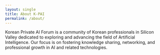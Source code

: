 ```yaml
---
layout: single
title: About K-PAI
permalink: /about/
---
```


<!--K-PAI-->

Korean Private AI Forum is a community of Korean professionals in Silicon Valley dedicated to exploring and advancing the field of Artificial Intelligence. Our focus is on fostering knowledge sharing, networking, and professional growth in AI and related technologies.
